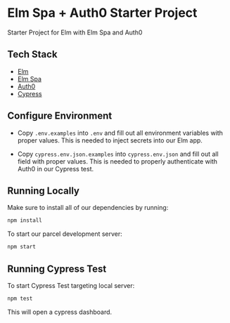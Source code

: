 # Elm Spa + Auth0 Starter Project

Starter Project for Elm with Elm Spa and Auth0

## Tech Stack

- [Elm](https://elm-lang.org)
- [Elm Spa](https://elm-spa.dev)
- [Auth0](https://auth0.com)
- [Cypress](https://cypress.io)

## Configure Environment

- Copy `.env.examples` into `.env` and fill out all environment variables with proper values. This is needed to inject secrets into our Elm app.

- Copy `cypress.env.json.examples` into `cypress.env.json` and fill out all field with proper values. This is needed to properly authenticate with Auth0 in our Cypress test.

## Running Locally

Make sure to install all of our dependencies by running:

```bash
npm install
```

To start our parcel development server:

```bash
npm start
```

## Running Cypress Test

To start Cypress Test targeting local server:

```bash
npm test
```

This will open a cypress dashboard.
